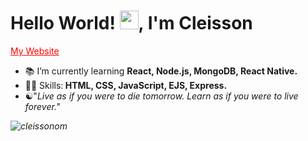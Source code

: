 <h1>Hello World! <img src="https://raw.githubusercontent.com/kaueMarques/kaueMarques/master/hi.gif" width="30px">, I'm Cleisson</h1>
<p>
  <a href="https://cleisson.vercel.app" target="blank" style="color: red;">My Website</a>
</p>

<!--- 🔭 I’m currently working on ...-->
- 📚 I’m currently learning <strong>React, Node.js, MongoDB, React Native.</strong>
- 👨‍💻 Skills:<strong> HTML, CSS, JavaScript, EJS, Express.</strong>
- ☯︎"<em>Live as if you were to die tomorrow. Learn as if you were to live forever.<em>"
<p><img src="https://github-readme-stats.vercel.app/api?username=cleissonom&show_icons=true" alt="cleissonom"/></p>




